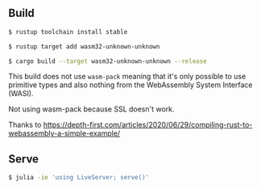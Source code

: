 ## Build

```sh
$ rustup toolchain install stable

$ rustup target add wasm32-unknown-unknown

$ cargo build --target wasm32-unknown-unknown --release
```

This build does not use `wasm-pack` meaning that it's only possible to use primitive types and also nothing from the WebAssembly System Interface (WASI).

Not using wasm-pack because SSL doesn't work.

Thanks to https://depth-first.com/articles/2020/06/29/compiling-rust-to-webassembly-a-simple-example/

## Serve

```sh
$ julia -ie 'using LiveServer; serve()'
```
